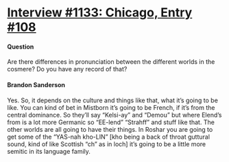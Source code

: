 # [Interview #1133: Chicago, Entry #108](https://www.theoryland.com/intvmain.php?i=1133#108)

#### Question

Are there differences in pronunciation between the different worlds in the cosmere? Do you have any record of that?

#### Brandon Sanderson

Yes. So, it depends on the culture and things like that, what it’s going to be like. You can kind of bet in Mistborn it’s going to be French, if it’s from the central dominance. So they’ll say “Kelsi-ay” and “Demou” but where Elend’s from is a lot more Germanic so “EE-lend” “Strahff” and stuff like that. The other worlds are all going to have their things. In Roshar you are going to get some of the “YAS-nah kho-LIN” [kho being a back of throat guttural sound, kind of like Scottish “ch” as in loch] it’s going to be a little more semitic in its language family.

